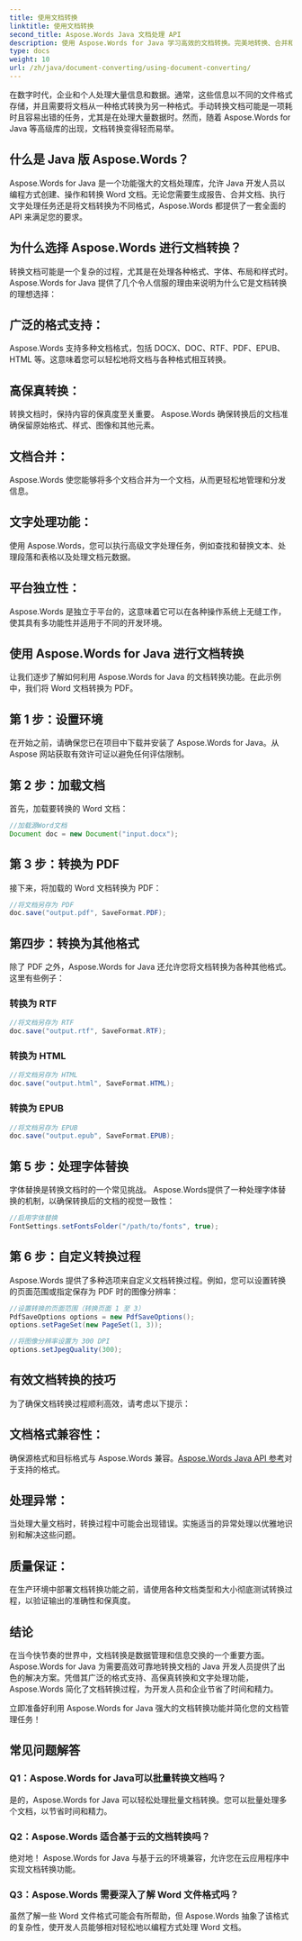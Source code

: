 ```yaml
---
title: 使用文档转换
linktitle: 使用文档转换
second_title: Aspose.Words Java 文档处理 API
description: 使用 Aspose.Words for Java 学习高效的文档转换。完美地转换、合并和处理文件。在一个强大的库中简化您的工作流程。
type: docs
weight: 10
url: /zh/java/document-converting/using-document-converting/
---
```


在数字时代，企业和个人处理大量信息和数据。通常，这些信息以不同的文件格式存储，并且需要将文档从一种格式转换为另一种格式。手动转换文档可能是一项耗时且容易出错的任务，尤其是在处理大量数据时。然而，随着 Aspose.Words for Java 等高级库的出现，文档转换变得轻而易举。

## 什么是 Java 版 Aspose.Words？

Aspose.Words for Java 是一个功能强大的文档处理库，允许 Java 开发人员以编程方式创建、操作和转换 Word 文档。无论您需要生成报告、合并文档、执行文字处理任务还是将文档转换为不同格式，Aspose.Words 都提供了一套全面的 API 来满足您的要求。

## 为什么选择 Aspose.Words 进行文档转换？

转换文档可能是一个复杂的过程，尤其是在处理各种格式、字体、布局和样式时。 Aspose.Words for Java 提供了几个令人信服的理由来说明为什么它是文档转换的理想选择：

## 广泛的格式支持： 
Aspose.Words 支持多种文档格式，包括 DOCX、DOC、RTF、PDF、EPUB、HTML 等。这意味着您可以轻松地将文档与各种格式相互转换。

## 高保真转换： 
转换文档时，保持内容的保真度至关重要。 Aspose.Words 确保转换后的文档准确保留原始格式、样式、图像和其他元素。

## 文档合并： 
Aspose.Words 使您能够将多个文档合并为一个文档，从而更轻松地管理和分发信息。

## 文字处理功能： 
使用 Aspose.Words，您可以执行高级文字处理任务，例如查找和替换文本、处理段落和表格以及处理文档元数据。

## 平台独立性： 
Aspose.Words 是独立于平台的，这意味着它可以在各种操作系统上无缝工作，使其具有多功能性并适用于不同的开发环境。

## 使用 Aspose.Words for Java 进行文档转换

让我们逐步了解如何利用 Aspose.Words for Java 的文档转换功能。在此示例中，我们将 Word 文档转换为 PDF。

## 第 1 步：设置环境

在开始之前，请确保您已在项目中下载并安装了 Aspose.Words for Java。从 Aspose 网站获取有效许可证以避免任何评估限制。

## 第 2 步：加载文档

首先，加载要转换的 Word 文档：

```java
//加载源Word文档
Document doc = new Document("input.docx");
```

## 第 3 步：转换为 PDF

接下来，将加载的 Word 文档转换为 PDF：

```java
//将文档另存为 PDF
doc.save("output.pdf", SaveFormat.PDF);
```

## 第四步：转换为其他格式

除了 PDF 之外，Aspose.Words for Java 还允许您将文档转换为各种其他格式。这里有些例子：

### 转换为 RTF

```java
//将文档另存为 RTF
doc.save("output.rtf", SaveFormat.RTF);
```

### 转换为 HTML

```java
//将文档另存为 HTML
doc.save("output.html", SaveFormat.HTML);
```

### 转换为 EPUB

```java
//将文档另存为 EPUB
doc.save("output.epub", SaveFormat.EPUB);
```

## 第 5 步：处理字体替换

字体替换是转换文档时的一个常见挑战。 Aspose.Words提供了一种处理字体替换的机制，以确保转换后的文档的视觉一致性：

```java
//启用字体替换
FontSettings.setFontsFolder("/path/to/fonts", true);
```

## 第 6 步：自定义转换过程

Aspose.Words 提供了多种选项来自定义文档转换过程。例如，您可以设置转换的页面范围或指定保存为 PDF 时的图像分辨率：

```java
//设置转换的页面范围（转换页面 1 至 3）
PdfSaveOptions options = new PdfSaveOptions();
options.setPageSet(new PageSet(1, 3));

//将图像分辨率设置为 300 DPI
options.setJpegQuality(300);
```

## 有效文档转换的技巧

为了确保文档转换过程顺利高效，请考虑以下提示：

## 文档格式兼容性： 
确保源格式和目标格式与 Aspose.Words 兼容。[Aspose.Words Java API 参考](https://reference.aspose.com/words/java/)对于支持的格式。

## 处理异常： 
当处理大量文档时，转换过程中可能会出现错误。实施适当的异常处理以优雅地识别和解决这些问题。

## 质量保证： 
在生产环境中部署文档转换功能之前，请使用各种文档类型和大小彻底测试转换过程，以验证输出的准确性和保真度。

## 结论

在当今快节奏的世界中，文档转换是数据管理和信息交换的一个重要方面。 Aspose.Words for Java 为需要高效可靠地转换文档的 Java 开发人员提供了出色的解决方案。凭借其广泛的格式支持、高保真转换和文字处理功能，Aspose.Words 简化了文档转换过程，为开发人员和企业节省了时间和精力。

立即准备好利用 Aspose.Words for Java 强大的文档转换功能并简化您的文档管理任务！

## 常见问题解答

### Q1：Aspose.Words for Java可以批量转换文档吗？

是的，Aspose.Words for Java 可以轻松处理批量文档转换。您可以批量处理多个文档，以节省时间和精力。

### Q2：Aspose.Words 适合基于云的文档转换吗？

绝对地！ Aspose.Words for Java 与基于云的环境兼容，允许您在云应用程序中实现文档转换功能。

### Q3：Aspose.Words 需要深入了解 Word 文件格式吗？

虽然了解一些 Word 文件格式可能会有所帮助，但 Aspose.Words 抽象了该格式的复杂性，使开发人员能够相对轻松地以编程方式处理 Word 文档。